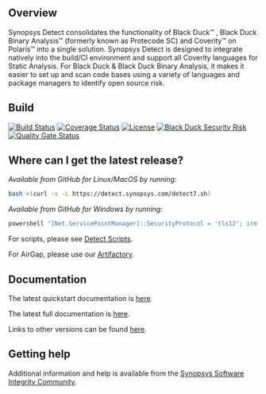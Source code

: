 ## Overview

Synopsys Detect consolidates the functionality of Black Duck™ , Black Duck Binary Analysis™ (formerly known as Protecode SC) and Coverity™ on Polaris™ into a single solution. Synopsys Detect is designed to integrate natively into the build/CI environment and support all Coverity languages for Static Analysis. For Black Duck & Black Duck Binary Analysis, it makes it easier to set up and scan code bases using a variety of languages and package managers to identify open source risk.

## Build

[![Build Status](https://travis-ci.org/blackducksoftware/hub-gradle-plugin.svg?branch=master)](https://travis-ci.org/blackducksoftware/synopsys-detect)
[![Coverage Status](https://coveralls.io/repos/github/blackducksoftware/synopsys-detect/badge.svg?branch=master)](https://coveralls.io/github/blackducksoftware/synopsys-detect?branch=master)
[![License](https://img.shields.io/badge/License-Apache%202.0-blue.svg)](https://opensource.org/licenses/Apache-2.0)
[![Black Duck Security Risk](https://copilot.blackducksoftware.com/github/repos/blackducksoftware/synopsys-detect/branches/master/badge-risk.svg)](https://copilot.blackducksoftware.com/github/repos/blackducksoftware/synopsys-detect/branches/master)
[![Quality Gate Status](https://sonarcloud.io/api/project_badges/measure?project=com.synopsys.integration%3Asynopsys-detect&metric=alert_status)](https://sonarcloud.io/dashboard?id=com.synopsys.integration%3Asynopsys-detect)

## Where can I get the latest release?

*Available from GitHub for Linux/MacOS by running:*

```bash
bash <(curl -s -L https://detect.synopsys.com/detect7.sh)
```

*Available from GitHub for Windows by running:*

```cmd
powershell "[Net.ServicePointManager]::SecurityProtocol = 'tls12'; irm https://detect.synopsys.com/detect7.ps1?$(Get-Random) | iex; detect"
```

For scripts, please see [Detect Scripts](https://github.com/synopsys-sig/synopsys-detect-scripts).

For AirGap, please use our [Artifactory](https://sig-repo.synopsys.com/webapp/#/artifacts/browse/tree/General/bds-integrations-release/com/synopsys/integration/synopsys-detect).

## Documentation

The latest quickstart documentation is [here](https://synopsys.atlassian.net/wiki/spaces/INTDOCS/pages/631275537/Quickstart).

The latest full documentation is [here](https://synopsys.atlassian.net/wiki/spaces/INTDOCS/pages/62423113/Synopsys+Detect).

Links to other versions can be found [here](https://detect.synopsys.com/docs).

## Getting help

Additional information and help is available from the
[Synopsys Software Integrity Community](https://community.synopsys.com/s/).